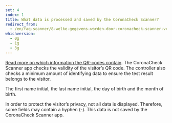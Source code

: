 ```yaml
---
set: 4
index: 1
title: What data is processed and saved by the CoronaCheck Scanner?
redirect_from: 
  - /en/faq-scanner/8-welke-gegevens-worden-door-coronacheck-scanner-verwerkt-en-opgeslagen
whichversion:
  - 0g
  - 1g
  - 3g
---
```

[Read more on which information the QR-codes contain](/en/faq/1-6-welke-informatie-staat-in-mijn-qr-code/#the-international-qr-code).
The CoronaCheck Scanner app checks the validity of the visitor’s QR code. The controller also checks a minimum amount of identifying data to ensure the test result belongs to the visitor.

The first name initial, the last name initial, the day of birth and the month of birth.

In order to protect the visitor’s privacy, not all data is displayed. Therefore, some fields may contain a hyphen (-). 
This data is not saved by the CoronaCheck Scanner app.
